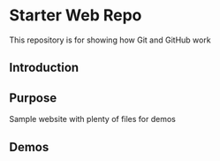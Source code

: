 # Starter Web Repo

This repository is for showing how Git and GitHub work

## Introduction

## Purpose

Sample website with plenty of files for demos

## Demos